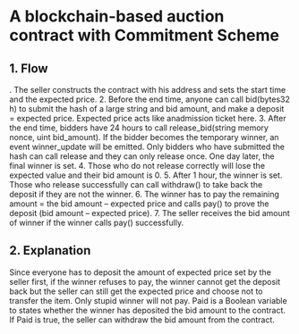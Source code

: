# A blockchain-based auction contract with Commitment Scheme


## 1. Flow
. The seller constructs the contract with his address and sets the start time and the expected price.
2. Before the end time, anyone can call bid(bytes32 h) to submit the hash of a large string and bid amount, and make a deposit = expected price. Expected price acts like anadmission ticket here.
3. After the end time, bidders have 24 hours to call release_bid(string memory nonce, uint bid_amount). If the bidder becomes the temporary winner, an event winner_update will 
be emitted. Only bidders who have submitted the hash can call release and they can only release once. One day later, the final winner is set.
4. Those who do not release correctly will lose the expected value and their bid amount is 0.
5. After 1 hour, the winner is set. Those who release successfully can call withdraw() to take back the deposit if they are not the winner.
6. The winner has to pay the remaining amount = the bid amount – expected price and calls pay() to prove the deposit (bid amount – expected price).
7. The seller receives the bid amount of winner if the winner calls pay() successfully.

## 2. Explanation
Since everyone has to deposit the amount of expected price set by the seller first, if the winner refuses to pay, the winner cannot get the deposit back but the seller can still get the expected price and choose not to transfer the item. Only stupid winner will not pay.
Paid is a Boolean variable to states whether the winner has deposited the bid amount to the contract. If Paid is true, the seller can withdraw the bid amount from the contract.
